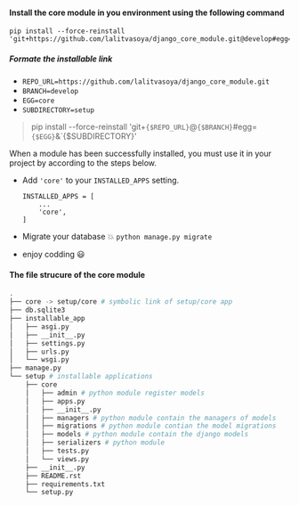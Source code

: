 #### Install the core module in you environment using the following command
```
pip install --force-reinstall 'git+https://github.com/lalitvasoya/django_core_module.git@develop#egg=core&subdirectory=setup'
```

##### Formate the installable link
- `REPO_URL=https://github.com/lalitvasoya/django_core_module.git`
- `BRANCH=develop`
- `EGG=core`
- `SUBDIRECTORY=setup`

> pip install --force-reinstall 'git+`{$REPO_URL}`@`{$BRANCH}`#egg=`{$EGG}`&`{$SUBDIRECTORY}'


When a module has been successfully installed, you must use it in your project by according to the steps below.

- Add `'core'` to your `INSTALLED_APPS` setting.
    ```
    INSTALLED_APPS = [
        ...
        'core',
    ]
    ```

- Migrate your database :boom:
  ```python manage.py migrate```

- enjoy codding :smiley:


#### The file strucure of the core module 
```sh
.
├── core -> setup/core # symbolic link of setup/core app
├── db.sqlite3
├── installable_app
│   ├── asgi.py
│   ├── __init__.py
│   ├── settings.py
│   ├── urls.py
│   └── wsgi.py
├── manage.py
└── setup # installable applications
    ├── core
    │   ├── admin # python module register models 
    │   ├── apps.py
    │   ├── __init__.py
    │   ├── managers # python module contain the managers of models
    │   ├── migrations # python module contian the model migrations
    │   ├── models # python module contain the django models
    │   ├── serializers # python module 
    │   ├── tests.py
    │   └── views.py
    ├── __init__.py
    ├── README.rst
    ├── requirements.txt
    └── setup.py
```
